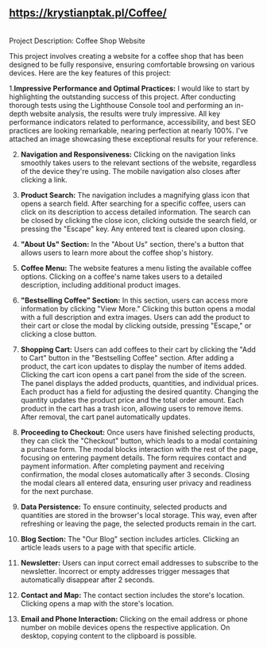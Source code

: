 ## https://krystianptak.pl/Coffee/

<br>
Project Description: Coffee Shop Website

This project involves creating a website for a coffee shop that has been designed to be fully responsive, ensuring comfortable browsing on various devices. Here are the key features of this project:

1.**Impressive Performance and Optimal Practices:** I would like to start by highlighting the outstanding success of this project. After conducting thorough tests using the Lighthouse Console tool and performing an in-depth website analysis, the results were truly impressive. All key performance indicators related to performance, accessibility, and best SEO practices are looking remarkable, nearing perfection at nearly 100%. I've attached an image showcasing these exceptional results for your reference.

2. **Navigation and Responsiveness:** Clicking on the navigation links smoothly takes users to the relevant sections of the website, regardless of the device they're using. The mobile navigation also closes after clicking a link.

3. **Product Search:** The navigation includes a magnifying glass icon that opens a search field. After searching for a specific coffee, users can click on its description to access detailed information. The search can be closed by clicking the close icon, clicking outside the search field, or pressing the "Escape" key. Any entered text is cleared upon closing.

4. **"About Us" Section:** In the "About Us" section, there's a button that allows users to learn more about the coffee shop's history.

5. **Coffee Menu:** The website features a menu listing the available coffee options. Clicking on a coffee's name takes users to a detailed description, including additional product images.

6. **"Bestselling Coffee" Section:** In this section, users can access more information by clicking "View More." Clicking this button opens a modal with a full description and extra images. Users can add the product to their cart or close the modal by clicking outside, pressing "Escape," or clicking a close button.

7. **Shopping Cart:** Users can add coffees to their cart by clicking the "Add to Cart" button in the "Bestselling Coffee" section. After adding a product, the cart icon updates to display the number of items added. Clicking the cart icon opens a cart panel from the side of the screen. The panel displays the added products, quantities, and individual prices. Each product has a field for adjusting the desired quantity. Changing the quantity updates the product price and the total order amount. Each product in the cart has a trash icon, allowing users to remove items. After removal, the cart panel automatically updates.

8. **Proceeding to Checkout:** Once users have finished selecting products, they can click the "Checkout" button, which leads to a modal containing a purchase form. The modal blocks interaction with the rest of the page, focusing on entering payment details. The form requires contact and payment information. After completing payment and receiving confirmation, the modal closes automatically after 3 seconds. Closing the modal clears all entered data, ensuring user privacy and readiness for the next purchase.

9. **Data Persistence:** To ensure continuity, selected products and quantities are stored in the browser's local storage. This way, even after refreshing or leaving the page, the selected products remain in the cart.

10. **Blog Section:** The "Our Blog" section includes articles. Clicking an article leads users to a page with that specific article.

11. **Newsletter:** Users can input correct email addresses to subscribe to the newsletter. Incorrect or empty addresses trigger messages that automatically disappear after 2 seconds.

12. **Contact and Map:** The contact section includes the store's location. Clicking opens a map with the store's location.

13. **Email and Phone Interaction:** Clicking on the email address or phone number on mobile devices opens the respective application. On desktop, copying content to the clipboard is possible.
